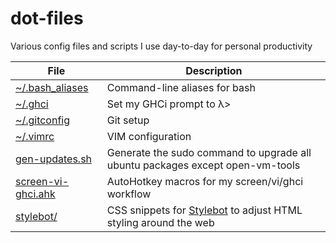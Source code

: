 # dot-files

Various config files and scripts I use day-to-day for personal productivity

File | Description
--- | ---
[~/.bash_aliases](.bash_aliases) | Command-line aliases for bash
[~/.ghci](.ghci) | Set my GHCi prompt to λ>
[~/.gitconfig](.gitconfig) | Git setup
[~/.vimrc](.vimrc) | VIM configuration
[gen-updates.sh](gen-updates.sh) | Generate the sudo command to upgrade all ubuntu packages except open-vm-tools
[screen-vi-ghci.ahk](screen-vi-ghci.ahk) | AutoHotkey macros for my screen/vi/ghci workflow
[stylebot/](stylebot/) | CSS snippets for [Stylebot](https://chrome.google.com/webstore/detail/stylebot/oiaejidbmkiecgbjeifoejpgmdaleoha) to adjust HTML styling around the web
